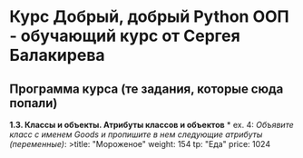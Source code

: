 # Курс __Добрый, добрый Python ООП - обучающий курс от Сергея Балакирева__

## Программа курса (те задания, которые сюда попали)

__1.3. Классы и объекты. Атрибуты классов и объектов__
    * ex. 4: _Объявите класс с именем Goods и пропишите в нем следующие атрибуты (переменные)_:
            >title: "Мороженое"
            weight: 154
            tp: "Еда"
            price: 1024
